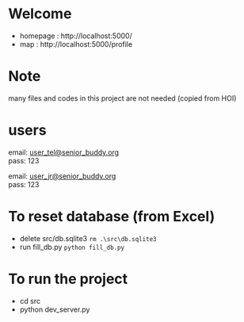 # Welcome

* homepage : http://localhost:5000/    
* map : http://localhost:5000/profile    

# Note
many files and codes in this project are not needed (copied from HOI)

# users

email: user_tel@senior_buddy.org    
pass: 123    

<!--  -->

email: user_jr@senior_buddy.org    
pass: 123    

# To reset database (from Excel)
* delete src/db.sqlite3 ```rm .\src\db.sqlite3``` 
* run fill_db.py ```python fill_db.py```


# To run the project

* cd src
* python dev_server.py

